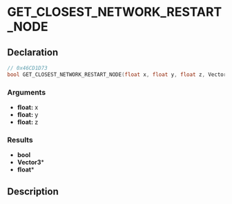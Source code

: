 # GET_CLOSEST_NETWORK_RESTART_NODE

## Declaration
```cpp
// 0x46CD1D73
bool GET_CLOSEST_NETWORK_RESTART_NODE(float x, float y, float z, Vector3*, float*);
```

### Arguments
- **float:** x
- **float:** y
- **float:** z

### Results
- **bool**
- **Vector3***
- **float***

## Description
